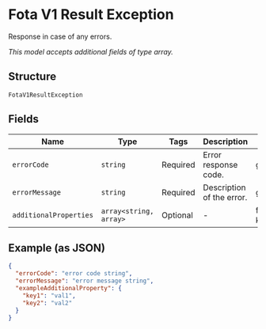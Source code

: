 
# Fota V1 Result Exception

Response in case of any errors.

*This model accepts additional fields of type array.*

## Structure

`FotaV1ResultException`

## Fields

| Name | Type | Tags | Description | Getter | Setter |
|  --- | --- | --- | --- | --- | --- |
| `errorCode` | `string` | Required | Error response code. | getErrorCode(): string | setErrorCode(string errorCode): void |
| `errorMessage` | `string` | Required | Description of the error. | getErrorMessage(): string | setErrorMessage(string errorMessage): void |
| `additionalProperties` | `array<string, array>` | Optional | - | findAdditionalProperty(string key): array | additionalProperty(string key, array value): void |

## Example (as JSON)

```json
{
  "errorCode": "error code string",
  "errorMessage": "error message string",
  "exampleAdditionalProperty": {
    "key1": "val1",
    "key2": "val2"
  }
}
```

